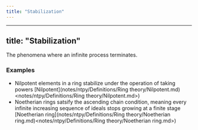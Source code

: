 ```yaml
---
title: "Stabilization"
---
```


---
title: "Stabilization"
---

The phenomena where an infinite process terminates.

### Examples
- Nilpotent elements in a ring stabilize under the operation of taking powers [Nilpotent](notes/ntpy/Definitions/Ring theory/Nilpotent.md)<notes/ntpy/Definitions/Ring theory/Nilpotent.md>)
- Noetherian rings satsify the ascending chain condition, meaning every infinite increasing sequence of ideals stops growing at a finite stage [Noetherian ring](notes/ntpy/Definitions/Ring theory/Noetherian ring.md)<notes/ntpy/Definitions/Ring theory/Noetherian ring.md>)
